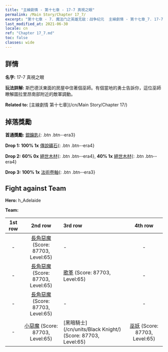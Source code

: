 ```yaml
---
title: "主線劇情 - 第十七章 - 17-7 真視之眼"
permalink: /Main Story/Chapter 17_7/
excerpt: "第十七章 - 7. 魔法门之英雄无敌：战争纪元  主線劇情 - 第十七章_7. 17-7 真視之眼"
last_modified_at: 2021-06-30
locale: cn
ref: "Chapter 17_7.md"
toc: false
classes: wide
---
```


## 詳情

 **名字:** 17-7 真視之眼

 **玩法詳解:** 斯巴德沃東面的房屋中住著個巫師。有個當地的勇士告訴你，這位巫師瞭解圖拉里昂南部附近的敵軍調動。

 **Related to:** [主線劇情 第十七章](/cn/Main Story/Chapter 17/)

## 掉落獎勵

 **首通獎勵:** [銀鑰匙](/cn/Items/con_693/){: .btn .btn--era3}

 **Drop 1:** **100% 1x** [傳說礦石](/cn/Items/mat_54/){: .btn .btn--era4}

 **Drop 2:** **60% 0x** [絕世木材](/cn/Items/mat_48/){: .btn .btn--era4}, **40% 1x** [絕世木材](/cn/Items/mat_48/){: .btn .btn--era4}

 **Drop 3:** **100% 1x** [法術卷軸](/cn/Items/con_694/){: .btn .btn--era3}


## Fight against Team
 **Hero:** h_Adelaide

 **Team:**


  | 1st row | 2nd row | 3rd row | 4th row |
  |:----:|:----:|:----|:----:|
  | - | [長角惡魔](/cn/units/Demon/) (Score: 87703, Level:65)  | - | - |
  | - | [長角惡魔](/cn/units/Demon/) (Score: 87703, Level:65)  | [歌革](/cn/units/Gog/) (Score: 87703, Level:65)  | - |
  | - | [長角惡魔](/cn/units/Demon/) (Score: 87703, Level:65)  | - | - |
  | - | [小惡魔](/cn/units/Imp/) (Score: 87703, Level:65)  | [黑暗騎士](/cn/units/Black Knight/) (Score: 87703, Level:65)  | [巫妖](/cn/units/Lich/) (Score: 87703, Level:65)  |



